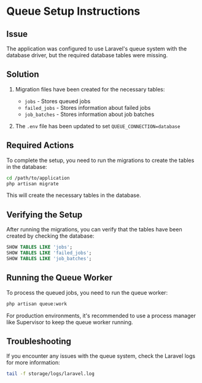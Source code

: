 # Queue Setup Instructions

## Issue
The application was configured to use Laravel's queue system with the database driver, but the required database tables were missing.

## Solution
1. Migration files have been created for the necessary tables:
   - `jobs` - Stores queued jobs
   - `failed_jobs` - Stores information about failed jobs
   - `job_batches` - Stores information about job batches

2. The `.env` file has been updated to set `QUEUE_CONNECTION=database`

## Required Actions
To complete the setup, you need to run the migrations to create the tables in the database:

```bash
cd /path/to/application
php artisan migrate
```

This will create the necessary tables in the database.

## Verifying the Setup
After running the migrations, you can verify that the tables have been created by checking the database:

```sql
SHOW TABLES LIKE 'jobs';
SHOW TABLES LIKE 'failed_jobs';
SHOW TABLES LIKE 'job_batches';
```

## Running the Queue Worker
To process the queued jobs, you need to run the queue worker:

```bash
php artisan queue:work
```

For production environments, it's recommended to use a process manager like Supervisor to keep the queue worker running.

## Troubleshooting
If you encounter any issues with the queue system, check the Laravel logs for more information:

```bash
tail -f storage/logs/laravel.log
```
